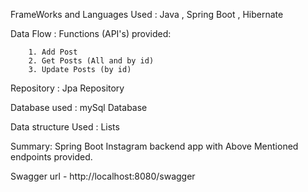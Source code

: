 FrameWorks and Languages Used : Java , Spring Boot , Hibernate

Data Flow :
        Functions (API's) provided:
        
        1. Add Post
        2. Get Posts (All and by id)
        3. Update Posts (by id)
        

Repository : Jpa Repository 

Database used : mySql Database

Data structure Used : Lists

Summary:
Spring Boot Instagram backend app with Above Mentioned endpoints provided.

Swagger url - http://localhost:8080/swagger
        